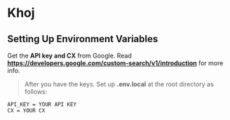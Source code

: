 # Khoj
## Setting Up Environment Variables
Get the **API key and CX** from Google.
Read **https://developers.google.com/custom-search/v1/introduction** for more info.

>After you have the keys. Set up **.env.local** at the root directory as follows:

```
API_KEY = YOUR API KEY
CX = YOUR CX
```
